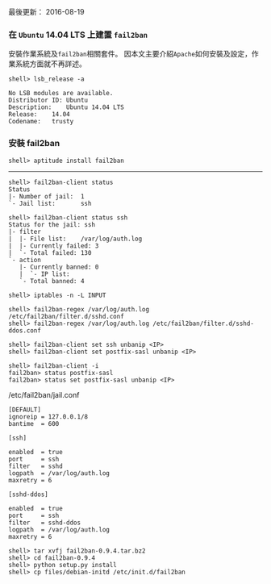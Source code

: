最後更新： 2016-08-19                 

### 在 `Ubuntu` 14.04 LTS 上建置 `fail2ban`

安裝作業系統及`fail2ban`相關套件。
因本文主要介紹`Apache`如何安裝及設定，作業系統方面就不再詳述。

```console
shell> lsb_release -a
```
```
No LSB modules are available.
Distributor ID:	Ubuntu
Description:	Ubuntu 14.04 LTS
Release:	14.04
Codename:	trusty
```

### 安裝 fail2ban 

```console
shell> aptitude install fail2ban
```

---

```console
shell> fail2ban-client status
Status
|- Number of jail:	1
`- Jail list:		ssh
```

```console
shell> fail2ban-client status ssh
Status for the jail: ssh
|- filter
|  |- File list:	/var/log/auth.log 
|  |- Currently failed:	3
|  `- Total failed:	130
`- action
   |- Currently banned:	0
   |  `- IP list:	
   `- Total banned:	4
```

```console
shell> iptables -n -L INPUT
```

```console
shell> fail2ban-regex /var/log/auth.log /etc/fail2ban/filter.d/sshd.conf
shell> fail2ban-regex /var/log/auth.log /etc/fail2ban/filter.d/sshd-ddos.conf
```

```console
shell> fail2ban-client set ssh unbanip <IP> 
shell> fail2ban-client set postfix-sasl unbanip <IP> 
```

```console
shell> fail2ban-client -i
fail2ban> status postfix-sasl
fail2ban> status set postfix-sasl unbanip <IP>
```





/etc/fail2ban/jail.conf

```
[DEFAULT]
ignoreip = 127.0.0.1/8
bantime  = 600
```


```
[ssh]

enabled  = true
port     = ssh
filter   = sshd
logpath  = /var/log/auth.log
maxretry = 6

[sshd-ddos]

enabled  = true
port     = ssh
filter   = sshd-ddos
logpath  = /var/log/auth.log
maxretry = 6
```

```console
shell> tar xvfj fail2ban-0.9.4.tar.bz2
shell> cd fail2ban-0.9.4
shell> python setup.py install
shell> cp files/debian-initd /etc/init.d/fail2ban
```